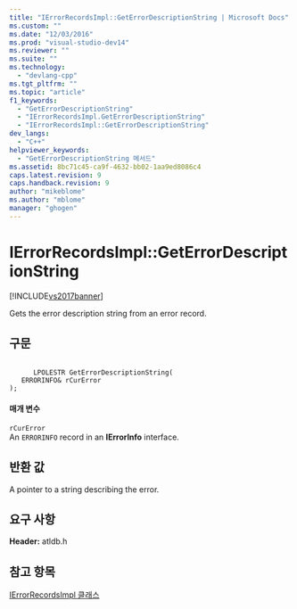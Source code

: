 ```yaml
---
title: "IErrorRecordsImpl::GetErrorDescriptionString | Microsoft Docs"
ms.custom: ""
ms.date: "12/03/2016"
ms.prod: "visual-studio-dev14"
ms.reviewer: ""
ms.suite: ""
ms.technology: 
  - "devlang-cpp"
ms.tgt_pltfrm: ""
ms.topic: "article"
f1_keywords: 
  - "GetErrorDescriptionString"
  - "IErrorRecordsImpl.GetErrorDescriptionString"
  - "IErrorRecordsImpl::GetErrorDescriptionString"
dev_langs: 
  - "C++"
helpviewer_keywords: 
  - "GetErrorDescriptionString 메서드"
ms.assetid: 8bc71c45-ca9f-4632-bb02-1aa9ed8086c4
caps.latest.revision: 9
caps.handback.revision: 9
author: "mikeblome"
ms.author: "mblome"
manager: "ghogen"
---
```

# IErrorRecordsImpl::GetErrorDescriptionString
[!INCLUDE[vs2017banner](../../assembler/inline/includes/vs2017banner.md)]

Gets the error description string from an error record.  
  
## 구문  
  
```  
  
      LPOLESTR GetErrorDescriptionString(  
   ERRORINFO& rCurError   
);  
```  
  
#### 매개 변수  
 `rCurError`  
 An `ERRORINFO` record in an **IErrorInfo** interface.  
  
## 반환 값  
 A pointer to a string describing the error.  
  
## 요구 사항  
 **Header:** atldb.h  
  
## 참고 항목  
 [IErrorRecordsImpl 클래스](../../data/oledb/ierrorrecordsimpl-class.md)
